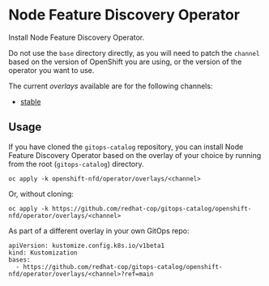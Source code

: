 # Node Feature Discovery Operator

Install Node Feature Discovery Operator.

Do not use the `base` directory directly, as you will need to patch the `channel` based on the version of OpenShift you are using, or the version of the operator you want to use.

The current *overlays* available are for the following channels:

* [stable](operator/overlays/stable)

## Usage

If you have cloned the `gitops-catalog` repository, you can install Node Feature Discovery Operator based on the overlay of your choice by running from the root (`gitops-catalog`) directory.

```
oc apply -k openshift-nfd/operator/overlays/<channel>
```

Or, without cloning:

```
oc apply -k https://github.com/redhat-cop/gitops-catalog/openshift-nfd/operator/overlays/<channel>
```

As part of a different overlay in your own GitOps repo:

```
apiVersion: kustomize.config.k8s.io/v1beta1
kind: Kustomization
bases:
  - https://github.com/redhat-cop/gitops-catalog/openshift-nfd/operator/overlays/<channel>?ref=main
```
